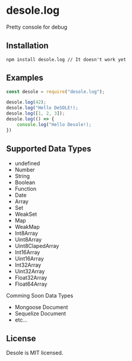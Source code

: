 # desole.log

Pretty console for debug

## Installation

```
npm install desole.log // It doesn't work yet
```

## Examples

```javascript
const desole = require("desole.log");

desole.log(42);
desole.log("Hello DeSOLE!);
desole.log([1, 2, 3]);
desole.log(() => {
    console.log("Hello Desole!);
})
```

## Supported Data Types

-   undefined
-   Number
-   String
-   Boolean
-   Function
-   Date
-   Array
-   Set
-   WeakSet
-   Map
-   WeakMap
-   Int8Array
-   Uint8Array
-   Uint8ClapedArray
-   Int16Array
-   Uint16Array
-   Int32Array
-   Uint32Array
-   Float32Array
-   Float64Array

Comming Soon Data Types

-   Mongoose Document
-   Sequelize Document
-   etc...

## License

Desole is MIT licensed.
